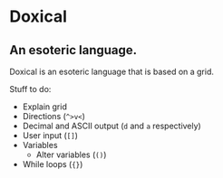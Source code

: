 # Doxical

## An esoteric language.

Doxical is an esoteric language that is based on a grid.

Stuff to do:

- Explain grid
- Directions (`^>v<`)
- Decimal and ASCII output (`d` and `a` respectively)
- User input (`[]`)
- Variables
    - Alter variables (`()`)
- While loops (`{}`)
